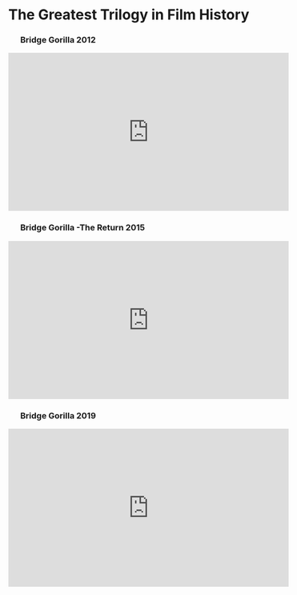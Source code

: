 <html>
<h1>The Greatest Trilogy in Film History</h1>
<div>
    <ol><h3>Bridge Gorilla 2012</h3></ol>
      <iframe width="560" height="315" src="https://www.youtube.com/embed/9FvoO9ngwkM" frameborder="0" allow="accelerometer; autoplay; encrypted-media; gyroscope; picture-in-picture" allowfullscreen></iframe>
    <ol><h3>Bridge Gorilla -The Return 2015</h3></ol>
      <iframe width="560" height="315" src="https://www.youtube.com/embed/6878I1ht0as" frameborder="0" allow="accelerometer; autoplay; encrypted-media; gyroscope; picture-in-picture" allowfullscreen></iframe>
    <ol><h3>Bridge Gorilla 2019</h3></ol>
      <iframe width="560" height="315" src="https://www.youtube.com/embed/Bc7EOEfXa_E" frameborder="0" allow="accelerometer; autoplay; encrypted-media; gyroscope; picture-in-picture" allowfullscreen></iframe>
</div>
</html>
